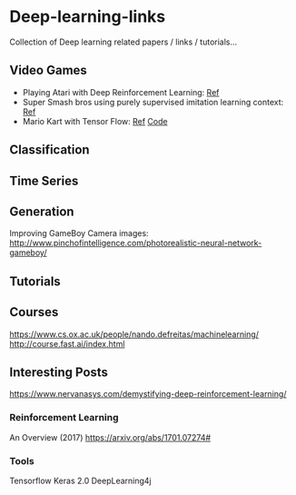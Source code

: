 # Deep-learning-links
Collection of Deep learning related papers / links / tutorials...

## Video Games

* Playing Atari with Deep Reinforcement Learning: [Ref](https://www.cs.toronto.edu/~vmnih/docs/dqn.pdf)
* Super Smash bros using purely supervised imitation learning context: [Ref](https://arxiv.org/abs/1702.05663)
* Mario Kart with Tensor Flow: [Ref](http://kevinhughes.ca/blog/tensor-kart) [Code](https://github.com/kevinhughes27/TensorKart)

## Classification


## Time Series


## Generation 

Improving GameBoy Camera images: http://www.pinchofintelligence.com/photorealistic-neural-network-gameboy/

## Tutorials


## Courses
https://www.cs.ox.ac.uk/people/nando.defreitas/machinelearning/
http://course.fast.ai/index.html


## Interesting Posts
https://www.nervanasys.com/demystifying-deep-reinforcement-learning/


### Reinforcement Learning
An Overview (2017) https://arxiv.org/abs/1701.07274#


### Tools
Tensorflow
Keras 2.0
DeepLearning4j

